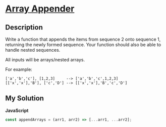 # [Array Appender](https://www.codewars.com/kata/53a8a476947277a3020001cc)

## Description

Write a function that appends the items from sequence 2 onto sequence 1, returning the newly formed sequence. Your function should also be able to handle nested sequences.

All inputs will be arrays/nested arrays.

For example:

```
['a','b','c'], [1,2,3]     --> ['a','b','c',1,2,3]
[['x','x'],'B'], ['c','D'] --> [['x','x'],'B','c','D']
```

## My Solution

**JavaScript**

```js
const appendArrays = (arr1, arr2) => [...arr1, ...arr2];
```
